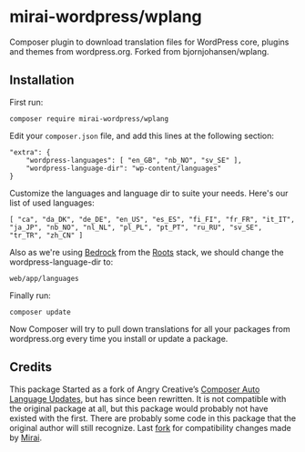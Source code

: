 # mirai-wordpress/wplang

Composer plugin to download translation files for WordPress core, plugins and themes from wordpress.org. Forked from bjornjohansen/wplang.

## Installation

First run:

```
composer require mirai-wordpress/wplang
```

Edit your `composer.json` file, and add this lines at the following section:
```
"extra": {
    "wordpress-languages": [ "en_GB", "nb_NO", "sv_SE" ],
    "wordpress-language-dir": "wp-content/languages"
}
```

Customize the languages and language dir to suite your needs. Here's our list of used languages:
```
[ "ca", "da_DK", "de_DE", "en_US", "es_ES", "fi_FI", "fr_FR", "it_IT", "ja_JP", "nb_NO", "nl_NL", "pl_PL", "pt_PT", "ru_RU", "sv_SE", "tr_TR", "zh_CN" ]
```

Also as we're using [Bedrock](https://roots.io/bedrock/) from the [Roots](https://roots.io/) stack, we should change the wordpress-language-dir to:
```
web/app/languages
```

Finally run:
```
composer update
```

Now Composer will try to pull down translations for all your packages from wordpress.org every time you install or update a package.

## Credits

This package Started as a fork of Angry Creative’s [Composer Auto Language Updates](https://github.com/Angrycreative/composer-plugin-language-update), but has since been rewritten. It is not compatible with the original package at all, but this package would probably not have existed with the first. There are probably some code in this package that the original author will still recognize. Last [fork](https://github.com/mirai-wordpress/wplang) for compatibility changes made by [Mirai](https://mirai.com).
